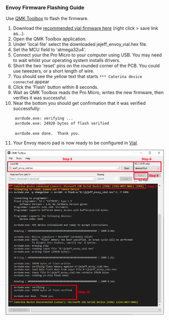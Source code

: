 ### Envoy Firmware Flashing Guide
Use [QMK Toolbox](https://github.com/qmk/qmk_toolbox/releases) to flash the firmware.

1. Download the [recommended vial firmware here](https://github.com/JeJeff/Envoy/raw/main/Firmware/jejeff_envoy_vial.hex) (right click > save link as...). 
2. Open the QMK Toolbox application.
3. Under 'local file' select the downloaded jejeff_envoy_vial.hex file.
4. Set the MCU field to 'atmega32u4'.
5. Connect your the Pro Micro to your computer using USB.  You may need to wait whilst your operating system installs drivers.
6. Short the two 'reset' pins on the rounded corner of the PCB.  You could use tweezers, or a short length of wire.
7. You should see the yellow text that starts ```*** Caterina device connected``` appear
8. Click the 'Flash' button within 8 seconds.
9. Wait as QMK Toolbox reads the Pro Micro, writes the new firmware, then verifies it was successful.
10. Near the bottom you should get confirmation that it was verified successfully:
```
    avrdude.exe: verifying ...
    avrdude.exe: 24920 bytes of flash verified
    
    avrdude.exe done.  Thank you.
```
11. Your Envoy macro pad is now ready to be configured in [Vial](https://get.vial.today/).

![QMK Toolbox window annotated with the above steps](../images/flash-guide/qmk-toolbox-postflash.png)
